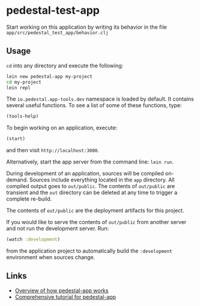 # pedestal-test-app

Start working on this application by writing its behavior in the file
`app/src/pedestal_test_app/behavior.clj`


## Usage

`cd` into any directory and execute the following:

```bash
lein new pedestal-app my-project
cd my-project
lein repl
```

The `io.pedestal.app-tools.dev` namespace is loaded by default. It contains
several useful functions. To see a list of some of these functions, type:

```clj
(tools-help)
```

To begin working on an application, execute:

```clj
(start)
```

and then visit `http://localhost:3000`.

Alternatively, start the app server from the command line: `lein run`.

During development of an application, sources will be compiled
on-demand. Sources include everything located in the `app`
directory. All compiled output goes to `out/public`. The contents of
`out/public` are transient and the `out` directory can be deleted at
any time to trigger a complete re-build.

The contents of `out/public` are the deployment artifacts for this
project.

If you would like to serve the contents of `out/public` from another
server and not run the development server. Run:

```clj
(watch :development)
```

from the application project to automatically build the `:development`
environment when sources change.


## Links

* [Overview of how pedestal-app works](http://pedestal.io/documentation/application-overview/)
* [Comprehensive tutorial for pedestal-app](https://github.com/pedestal/app-tutorial)

